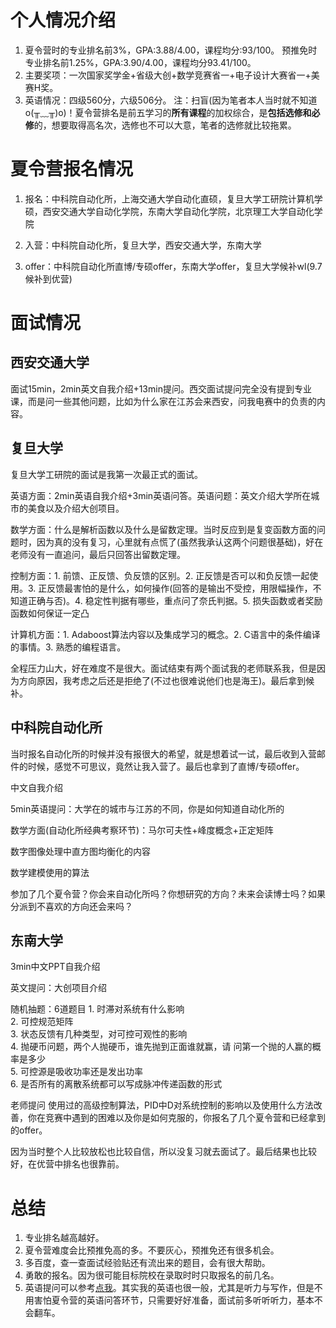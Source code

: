 # 个人情况介绍
1. 夏令营时的专业排名前3%，GPA:3.88/4.00，课程均分:93/100。
预推免时专业排名前1.25%，GPA:3.90/4.00，课程均分93.41/100。
2. 主要奖项：一次国家奖学金+省级大创+数学竞赛省一+电子设计大赛省一+美赛H奖。
3. 英语情况：四级560分，六级506分。
注：扫盲(因为笔者本人当时就不知道o(╥﹏╥)o)！夏令营排名是前五学习的**所有课程**的加权综合，是**包括选修和必修**的，想要取得高名次，选修也不可以大意，笔者的选修就比较拖累。

# 夏令营报名情况
1. 报名：中科院自动化所，上海交通大学自动化直硕，复旦大学工研院计算机学硕，西安交通大学自动化学院，东南大学自动化学院，北京理工大学自动化学院

2. 入营：中科院自动化所，复旦大学，西安交通大学，东南大学

3. offer：中科院自动化所直博/专硕offer，东南大学offer，复旦大学候补wl(9.7候补到优营)

# 面试情况
## 西安交通大学
面试15min，2min英文自我介绍+13min提问。西交面试提问完全没有提到专业课，而是问一些其他问题，比如为什么家在江苏会来西安，问我电赛中的负责的内容。

## 复旦大学
复旦大学工研院的面试是我第一次最正式的面试。

英语方面：2min英语自我介绍+3min英语问答。英语问题：英文介绍大学所在城市的美食以及介绍大创项目。

数学方面：什么是解析函数以及什么是留数定理。当时反应到是复变函数方面的问题时，因为真的没有复习，心里就有点慌了(虽然我承认这两个问题很基础)，好在老师没有一直追问，最后只回答出留数定理。

控制方面：1. 前馈、正反馈、负反馈的区别。2. 正反馈是否可以和负反馈一起使用。3. 正反馈最害怕的是什么，如何操作(回答的是输出不受控，用限幅操作，不知道正确与否)。4. 稳定性判据有哪些，重点问了奈氏判据。5. 损失函数或者奖励函数如何保证一定凸

计算机方面：1. Adaboost算法内容以及集成学习的概念。2. C语言中的条件编译的事情。3. 熟悉的编程语言。

全程压力山大，好在难度不是很大。面试结束有两个面试我的老师联系我，但是因为方向原因，我考虑之后还是拒绝了(不过也很难说他们也是海王)。最后拿到候补。

## 中科院自动化所
当时报名自动化所的时候并没有报很大的希望，就是想着试一试，最后收到入营邮件的时候，感觉不可思议，竟然让我入营了。最后也拿到了直博/专硕offer。

中文自我介绍

5min英语提问：大学在的城市与江苏的不同，你是如何知道自动化所的

数学方面(自动化所经典考察环节)：马尔可夫性+峰度概念+正定矩阵

数字图像处理中直方图均衡化的内容

数学建模使用的算法

参加了几个夏令营？你会来自动化所吗？你想研究的方向？未来会读博士吗？如果分派到不喜欢的方向还会来吗？

## 东南大学
3min中文PPT自我介绍

英文提问：大创项目介绍

随机抽题：6道题目
    1. 时滞对系统有什么影响<br>
    2. 可控规范矩阵<br>
    3. 状态反馈有几种类型，对可控可观性的影响<br>
    4. 抛硬币问题，两个人抛硬币，谁先抛到正面谁就赢，请
    问第一个抛的人赢的概率是多少<br>
    5. 可控源是吸收功率还是发出功率<br>
    6. 是否所有的离散系统都可以写成脉冲传递函数的形式<br>

老师提问
使用过的高级控制算法，PID中D对系统控制的影响以及使用什么方法改善，你在竞赛中遇到的困难以及你是如何克服的，你报名了几个夏令营和已经拿到的offer。

因为当时整个人比较放松也比较自信，所以没复习就去面试了。最后结果也比较好，在优营中排名也很靠前。

# 总结
1. 专业排名越高越好。
2. 夏令营难度会比预推免高的多。不要灰心，预推免还有很多机会。
3. 多百度，查一查面试经验贴还有流出来的题目，会有很大帮助。
4. 勇敢的报名。因为很可能目标院校在录取时时只取报名的前几名。
5. 英语提问可以参考[点我](./%E8%B5%84%E6%96%99/%E8%8B%B1%E8%AF%AD%E6%8F%90%E9%97%AE%E5%87%86%E5%A4%87.png)。其实我的英语也很一般，尤其是听力与写作，但是不用害怕夏令营的英语问答环节，只需要好好准备，面试前多听听听力，基本不会翻车。




